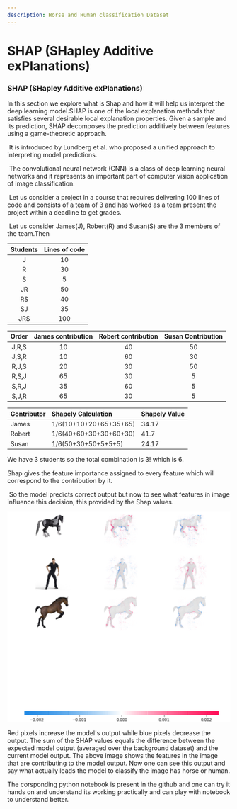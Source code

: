 ```yaml
---
description: Horse and Human classification Dataset
---
```


# SHAP \(SHapley Additive exPlanations\)

### **SHAP \(SHapley Additive exPlanations\)**

In this section we explore what is Shap and how it will help us interpret the deep learning model.SHAP is one of the local explanation methods that satisfies several desirable local explanation properties. Given a sample and its prediction, SHAP decomposes the prediction additively between features using a game-theoretic approach.

‌ It is introduced by Lundberg et al. who proposed a unified approach to interpreting model predictions.

‌ The convolutional neural network \(CNN\) is a class of deep learning neural networks and it represents an important part of computer vision application of image classification.

‌ Let us consider a project in a course that requires delivering 100 lines of code and consists of a team of 3 and has worked as a team present the project within a deadline to get grades.

‌ Let us consider James\(J\), Robert\(R\) and Susan\(S\) are the 3 members of the team.Then

| Students | Lines of code |
| :---: | :---: |
| J | 10 |
| R | 30 |
| S | 5 |
| JR | 50 |
| RS | 40 |
| SJ | 35 |
| JRS | 100 |





| Order | James contribution | Robert contribution | Susan Contribution |
| :---: | :---: | :---: | :---: |
| J,R,S | 10 | 40 | 50 |
| J,S,R | 10 | 60 | 30 |
| R,J,S | 20 | 30 | 50 |
| R,S,J | 65 | 30 | 5 |
| S,R,J | 35 | 60 | 5 |
| S,J,R | 65 | 30 | 5 |



| Contributor | Shapely Calculation | Shapely Value |
| :--- | :--- | :--- |
| James | 1/6\(10+10+20+65+35+65\) | 34.17 |
| Robert | 1/6\(40+60+30+30+60+30\) | 41.7 |
| Susan | 1/6\(50+30+50+5+5+5\) | 24.17 |

We have 3 students so the total combination is 3! which is 6.

Shap gives the feature importance assigned to every feature which will correspond to the contribution by it.

‌ So the model predicts correct output but now to see what features in image influence this decision, this provided by the Shap values.

![Shap Deep Explainer output](../.gitbook/assets/screenshot-85.png)

Red pixels increase the model's output while blue pixels decrease the output. The sum of the SHAP values equals the difference between the expected model output \(averaged over the background dataset\) and the current model output. The above image shows the features in the image that are contributing to the model output. Now one can see this output and say what actually leads the model to classify the image has horse or human.

The corsponding python notebook is present in the github and one can try it hands on and understand its working practically and can play with notebook to understand better.

